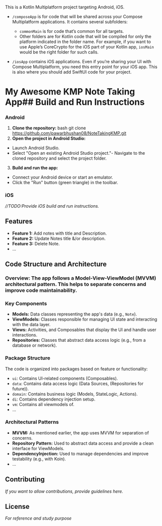 This is a Kotlin Multiplatform project targeting Android, iOS.

* `/composeApp` is for code that will be shared across your Compose Multiplatform applications.
  It contains several subfolders:
  - `commonMain` is for code that’s common for all targets.
  - Other folders are for Kotlin code that will be compiled for only the platform indicated in the folder name.
    For example, if you want to use Apple’s CoreCrypto for the iOS part of your Kotlin app,
    `iosMain` would be the right folder for such calls.

* `/iosApp` contains iOS applications. Even if you’re sharing your UI with Compose Multiplatform, 
  you need this entry point for your iOS app. This is also where you should add SwiftUI code for your project.


# My Awesome KMP Note Taking App## Build and Run Instructions

### Android

1. **Clone the repository:** bash git clone https://github.com/pawarbhushan08/NoteTakingKMP.git
2. **Open the project in Android Studio:**
  - Launch Android Studio.
  - Select "Open an existing Android Studio project."- Navigate to the cloned repository and select the project folder.

3. **Build and run the app:**
  - Connect your Android device or start an emulator.
  - Click the "Run" button (green triangle) in the toolbar.

### iOS 

*//TODO:Provide iOS build and run instructions.*

## Features

* **Feature 1:** Add notes with title and Description.
* **Feature 2:** Update Notes title &/or description.
* **Feature 3:** Delete Note.
* ...

## Code Structure and Architecture

### Overview: The app follows a Model-View-ViewModel (MVVM) architectural pattern. This helps to separate concerns and improve code maintainability.

### Key Components

* **Models:** Data classes representing the app's data (e.g., `Note`).
* **ViewModels:** Classes responsible for managing UI state and interacting with the data layer.
* **Views:** Activities, and Composables that display the UI and handle user interactions.
* **Repositories:** Classes that abstract data access logic (e.g., from a database or network).

### Package Structure

The code is organized into packages based on feature or functionality:

* `ui`: Contains UI-related components (Composables).
* `data`: Contains data access logic (Data Sources, (Repositories for future)).
* `domain`: Contains business logic (Models, StateLogic, Actions).
* `di`: Contains dependency injection setup.
* `vm`: Contains all viewmodels of.
* ...

### Architectural Patterns

* **MVVM:** As mentioned earlier, the app uses MVVM for separation of concerns.
* **Repository Pattern:** Used to abstract data access and provide a clean interface for ViewModels.
* **DependencyInjection:** Used to manage dependencies and improve testability (e.g., with Koin).
* ...

## Contributing

*If you want to allow contributions, provide guidelines here.*

## License

*For reference and study purpose*

